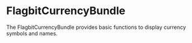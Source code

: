 FlagbitCurrencyBundle
=====================

The FlagbitCurrencyBundle provides basic functions to display currency symbols and names.

